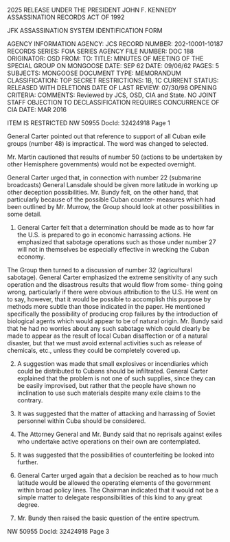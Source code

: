 2025 RELEASE UNDER THE PRESIDENT JOHN F. KENNEDY ASSASSINATION RECORDS ACT OF 1992

JFK ASSASSINATION SYSTEM
IDENTIFICATION FORM

AGENCY INFORMATION
AGENCY: JCS
RECORD NUMBER: 202-10001-10187
RECORDS SERIES: FOIA SERIES
AGENCY FILE NUMBER: DOC 188
ORIGINATOR: OSD
FROM:
TO:
TITLE: MINUTES OF MEETING OF THE SPECIAL GROUP ON MONGOOSE
DATE: SEP 62
DATE: 09/06/62
PAGES: 5
SUBJECTS: MONGOOSE
DOCUMENT TYPE: MEMORANDUM
CLASSIFICATION: TOP SECRET
RESTRICTIONS: 1B, 1C
CURRENT STATUS: RELEASED WITH DELETIONS
DATE OF LAST REVIEW: 07/30/98
OPENING CRITERIA:
COMMENTS: Reviewed by JCS, OSD, CIA and State.
NO JOINT STAFF OBJECTION
TO DECLASSIFICATION
REQUIRES CONCURRENCE OF
CIA
DATE: MAR 2016

ITEM IS RESTRICTED
NW 50955 DocId: 32424918 Page 1

General Carter pointed out that reference to support of all
Cuban exile groups (number 48) is impractical. The word was changed
to selected.

Mr. Martin cautioned that results of number 50 (actions to
be undertaken by other Hemisphere governments) would not be expected
overnight.

General Carter urged that, in connection with number 22
(submarine broadcasts) General Lansdale should be given more latitude
in working up other deception possibilities. Mr. Bundy felt, on the
other hand, that particularly because of the possible Cuban counter-
measures which had been outlined by Mr. Murrow, the Group should look
at other possibilities in some detail.

1. General Carter felt that a determination should be made as
to how far the U.S. is prepared to go in economic harrassing actions.
He emphasized that sabotage operations such as those under number 27
will not in themselves be especially effective in wrecking the Cuban
economy.

The Group then turned to a discussion of number 32 (agricultural
sabotage). General Carter emphasized the extreme sensitivity of any
such operation and the disastrous results that would flow from some-
thing going wrong, particularly if there were obvious attribution to
the U.S. He went on to say, however, that it would be possible to
accomplish this purpose by methods more subtle than those indicated in
the paper. He mentioned specifically the possibility of producing crop
failures by the introduction of biological agents which would appear
to be of natural origin. Mr. Bundy said that he had no worries about
any such sabotage which could clearly be made to appear as the result
of local Cuban disaffection or of a natural disaster, but that we must
avoid external activities such as release of chemicals, etc., unless
they could be completely covered up.

2. A suggestion was made that small explosives or incendiaries which
could be distributed to Cubans should be infiltrated. General Carter
explained that the problem is not one of such supplies, since they can
be easily improvised, but rather that the people have shown no inclination
to use such materials despite many exile claims to the contrary.

3. It was suggested that the matter of attacking and harrassing of
Soviet personnel within Cuba should be considered.

4. The Attorney General and Mr. Bundy said that no reprisals against
exiles who undertake active operations on their own are contemplated.

5. It was suggested that the possibilities of counterfeiting be looked
into further.

6. General Carter urged again that a decision be reached as to how
much latitude would be allowed the operating elements of the government
within broad policy lines. The Chairman indicated that it would not be
a simple matter to delegate responsibilities of this kind to any great
degree.

7. Mr. Bundy then raised the basic question of the entire spectrum.

NW 50955 DocId: 32424918 Page 3
